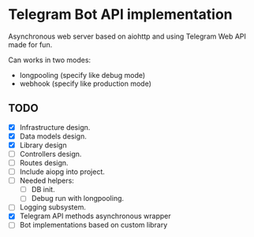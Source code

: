 # Telegram Bot API implementation

Asynchronous web server based on aiohttp and using Telegram Web API made for fun. 

Can works in two modes:
* longpooling (specify like debug mode)
* webhook (specify like production mode)


TODO
-----------
- [x] Infrastructure design.
- [x] Data models design.
- [x] Library design
- [ ] Controllers design.
- [ ] Routes design.
- [ ] Include aiopg into project.
- [ ] Needed helpers: 
  - [ ] DB init.
  - [ ] Debug run with longpooling.
- [ ] Logging subsystem.
- [x] Telegram API methods asynchronous wrapper
- [ ] Bot implementations based on custom library
